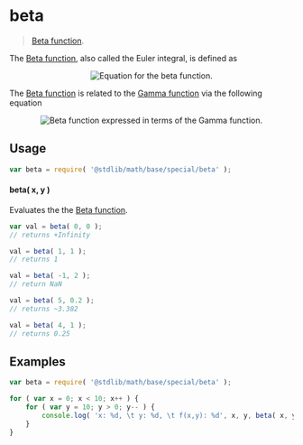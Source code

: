 beta
===

> [Beta function][beta-function].

<!-- <intro> -->

The [Beta function][beta-function], also called the Euler integral, is defined as

<!-- <equation class="equation" label="eq:beta_function" align="center" raw="\operatorname{Beta}(x,y) = \int_0^1t^{x-1}(1-t)^{y-1}\,\mathrm{d}t" alt="Equation for the beta function."> -->

<div class="equation" align="center" data-raw-text="
	\operatorname{Beta}(x,y) = \int_0^1t^{x-1}(1-t)^{y-1}\,\mathrm{d}t" data-equation="eq:beta_function">
	<img src="" alt="Equation for the beta function.">
	<br>
</div>

<!-- </equation> -->

The [Beta function][beta-function] is related to the [Gamma function][gamma-function] via the following equation

<!-- <equation class="equation" label="eq:beta_function2" align="center" raw="\operatorname{Beta}(x,y)=\dfrac{\Gamma(x)\,\Gamma(y)}{\Gamma(x+y)} \!
" alt="Beta function expressed in terms of the Gamma function."> -->

<div class="equation" align="center" data-raw-text="
\operatorname{Beta}(x,y)=\dfrac{\Gamma(x)\,\Gamma(y)}{\Gamma(x+y)} \!
" data-equation="eq:beta_function2">
	<img src="" alt="Beta function expressed in terms of the Gamma function.">
	<br>
</div>

<!-- </equation> -->

<!-- </intro> -->

<!-- <usage> -->

## Usage

``` javascript
var beta = require( '@stdlib/math/base/special/beta' );
```


#### beta( x, y )

Evaluates the the [Beta function][beta-function].

``` javascript
var val = beta( 0, 0 );
// returns +Infinity

val = beta( 1, 1 );
// returns 1

val = beta( -1, 2 );
// return NaN

val = beta( 5, 0.2 );
// returns ~3.382

val = beta( 4, 1 );
// returns 0.25
```

<!-- </usage> -->

<!-- <examples> -->

## Examples

``` javascript
var beta = require( '@stdlib/math/base/special/beta' );

for ( var x = 0; x < 10; x++ ) {
	for ( var y = 10; y > 0; y-- ) {
		console.log( 'x: %d, \t y: %d, \t f(x,y): %d', x, y, beta( x, y ) );
	}
}
```

<!-- </examples> -->

<!-- <links> -->

[beta-function]: http://en.wikipedia.org/wiki/Beta_function
[gamma-function]: https://en.wikipedia.org/wiki/Gamma_function

<!-- </links> -->
